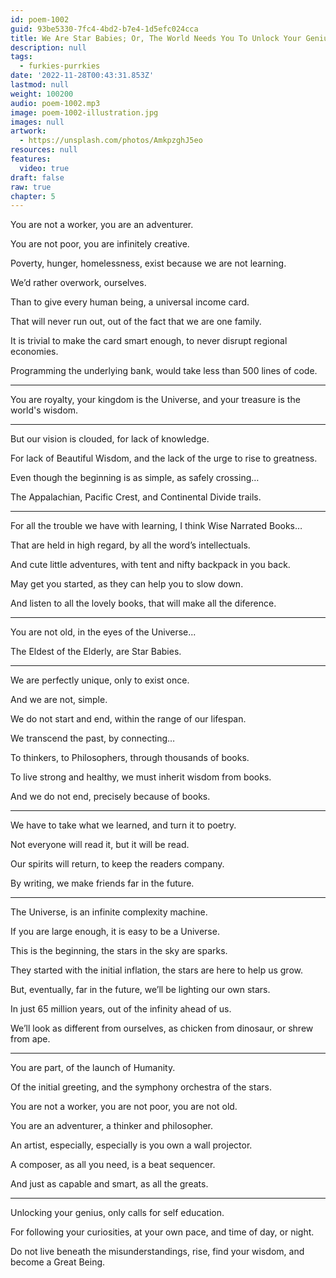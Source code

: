 ```yaml
---
id: poem-1002
guid: 93be5330-7fc4-4bd2-b7e4-1d5efc024cca
title: We Are Star Babies; Or, The World Needs You To Unlock Your Genius
description: null
tags:
  - furkies-purrkies
date: '2022-11-28T00:43:31.853Z'
lastmod: null
weight: 100200
audio: poem-1002.mp3
image: poem-1002-illustration.jpg
images: null
artwork:
  - https://unsplash.com/photos/AmkpzghJ5eo
resources: null
features:
  video: true
draft: false
raw: true
chapter: 5
---
```


You are not a worker,
you are an adventurer.

You are not poor,
you are infinitely creative.

Poverty, hunger, homelessness,
exist because we are not learning.

We’d rather overwork,
ourselves.

Than to give every human being,
a universal income card.

That will never run out,
out of the fact that we are one family.

It is trivial to make the card smart enough,
to never disrupt regional economies.

Programming the underlying bank,
would take less than 500 lines of code.

---

You are royalty, your kingdom is the Universe,
and your treasure is the world's wisdom.

---

But our vision is clouded,
for lack of knowledge.

For lack of Beautiful Wisdom,
and the lack of the urge to rise to greatness.

Even though the beginning is as simple,
as safely crossing…

The Appalachian, Pacific Crest,
and Continental Divide trails.

---

For all the trouble we have with learning,
I think Wise Narrated Books…

That are held in high regard,
by all the word’s intellectuals.

And cute little adventures,
with tent and nifty backpack in you back.

May get you started,
as they can help you to slow down.

And listen to all the lovely books,
that will make all the diference.

---

You are not old,
in the eyes of the Universe...

The Eldest of the Elderly,
are Star Babies.

---

We are perfectly unique,
only to exist once.

And we are not,
simple.

We do not start and end,
within the range of our lifespan.

We transcend the past,
by connecting…

To thinkers, to Philosophers,
through thousands of books.

To live strong and healthy,
we must inherit wisdom from books.

And we do not end,
precisely because of books.

---

We have to take what we learned,
and turn it to poetry.

Not everyone will read it,
but it will be read.

Our spirits will return,
to keep the readers company.

By writing,
we make friends far in the future.

---

The Universe,
is an infinite complexity machine.

If you are large enough,
it is easy to be a Universe.

This is the beginning,
the stars in the sky are sparks.

They started with the initial inflation,
the stars are here to help us grow.

But, eventually, far in the future,
we’ll be lighting our own stars.

In just 65 million years,
out of the infinity ahead of us.

We’ll look as different from ourselves,
as chicken from dinosaur, or shrew from ape.

---

You are part,
of the launch of Humanity.

Of the initial greeting,
and the symphony orchestra of the stars.

You are not a worker,
you are not poor, you are not old.

You are an adventurer,
a thinker and philosopher.

An artist, especially,
especially is you own a wall projector.

A composer, as all you need,
is a beat sequencer.

And just as capable and smart,
as all the greats.

---

Unlocking your genius,
only calls for self education.

For following your curiosities,
at your own pace, and time of day, or night.

Do not live beneath the misunderstandings,
rise, find your wisdom, and become a Great Being.
